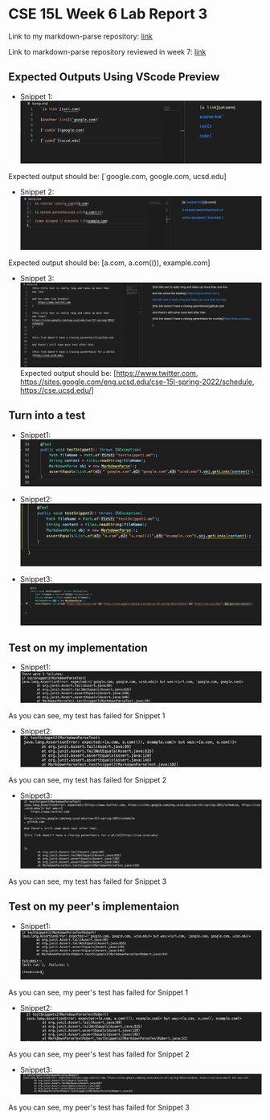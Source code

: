 # CSE 15L Week 6 Lab Report 3

Link to my markdown-parse repository: [link](https://github.com/stevex626/markdown-parser)

Link to markdown-parse repository reviewed in week 7: [link](https://github.com/mv5903/markdown-parser)


## Expected Outputs Using VScode Preview
* Snippet 1: ![image](lab1.jpg)

Expected output should be: [`google.com, google.com, ucsd.edu]

* Snippet 2: ![image](lab2.jpg)

Expected output should be: [a.com, a.com(()), example.com]

* Snippet 3: ![image](lab3.jpg)
Expected output should be: [https://www.twitter.com, https://sites.google.com/eng.ucsd.edu/cse-15l-spring-2022/schedule, https://cse.ucsd.edu/]

## Turn into a test 
* Snippet1: ![image](lab4.jpg)

* Snippet2: ![image](lab5.jpg)

* Snippet3: ![image](lab6.jpg)

## Test on my implementation
* Snippet1: ![image](lab7.jpg)

As you can see, my test has failed for Snippet 1

* Snippet2: ![image](lab8.jpg)

As you can see, my test has failed for Snippet 2

* Snippet3: ![image](lab9.jpg)

As you can see, my test has failed for Snippet 3

## Test on my peer's implementaion
* Snippet1: ![image](lab10.jpg)

As you can see, my peer's test has failed for Snippet 1

* Snippet2: ![image](lab11.jpg)

As you can see, my peer's test has failed for Snippet 2

* Snippet3: ![image](lab12.jpg)

As you can see, my peer's test has failed for Snippet 3


